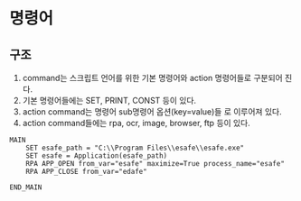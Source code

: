 # 명령어

## 구조

1. command는 스크립트 언어를 위한 기본 명령어와 action 명령어들로 구분되어 진다.
2. 기본 명령어들에는 SET, PRINT, CONST 등이 있다.
3. action command는 명령어 sub명령어 옵션(key=value)들 로 이루어져 있다.
4. action command들에는 rpa, ocr, image, browser, ftp 등이 있다.

```kvs
MAIN
    SET esafe_path = "C:\\Program Files\\esafe\\esafe.exe"
    SET esafe = Application(esafe_path)
    RPA APP_OPEN from_var="esafe" maximize=True process_name="esafe"
    RPA APP_CLOSE from_var="edafe"
    
END_MAIN
```
